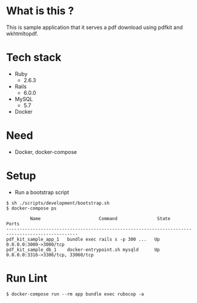 # What is this ?
This is sample application that it serves a pdf download using pdfkit and wkhtmltopdf.

# Tech stack
* Ruby
    * 2.6.3
* Rails
    * 6.0.0
* MySQL
    * 5.7
* Docker

# Need
* Docker, docker-compose

# Setup
* Run a bootstrap script

```
$ sh ./scripts/development/bootstrap.sh
$ docker-compose ps

         Name                      Command               State                 Ports              
-------------------------------------------------------------------------------------------------
pdf_kit_sample_app_1   bundle exec rails s -p 300 ...   Up      0.0.0.0:3000->3000/tcp           
pdf_kit_sample_db_1    docker-entrypoint.sh mysqld      Up      0.0.0.0:3316->3306/tcp, 33060/tcp
```

# Run Lint

```
$ docker-compose run --rm app bundle exec rubocop -a
```
